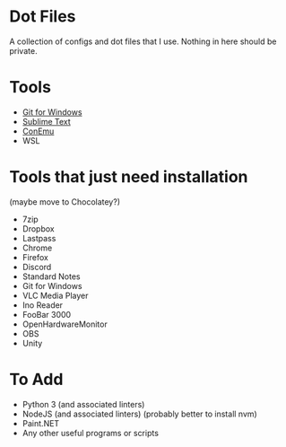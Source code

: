 # Dot Files

A collection of configs and dot files that I use. Nothing in here should be private.

# Tools

* [Git for Windows](https://git-scm.com/download/win)
* [Sublime Text](https://www.sublimetext.com/3)
* [ConEmu](https://conemu.github.io/en/Downloads.html)
* WSL

# Tools that just need installation
(maybe move to Chocolatey?)
* 7zip
* Dropbox
* Lastpass
* Chrome
* Firefox
* Discord
* Standard Notes
* Git for Windows
* VLC Media Player
* Ino Reader
* FooBar 3000
* OpenHardwareMonitor
* OBS
* Unity

# To Add

* Python 3 (and associated linters)
* NodeJS (and associated linters) (probably better to install nvm)
* Paint.NET
* Any other useful programs or scripts